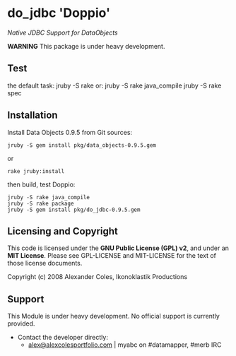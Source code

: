 do\_jdbc 'Doppio'
=========================

*Native JDBC Support for DataObjects*

**WARNING** This package is under heavy development. 

Test
----

the default task:
	jruby -S rake
or:
	jruby -S rake java_compile
	jruby -S rake spec

Installation
------------

Install Data Objects 0.9.5 from Git sources:

	jruby -S gem install pkg/data_objects-0.9.5.gem
or

    rake jruby:install


then build, test Doppio:

 	jruby -S rake java_compile
	jruby -S rake package
	jruby -S gem install pkg/do_jdbc-0.9.5.gem

Licensing and Copyright
-----------------------

This code is licensed under the **GNU Public License (GPL) v2**, and under an
**MIT License**. Please see GPL-LICENSE and MIT-LICENSE for the text of those
license documents.

Copyright (c) 2008 Alexander Coles, Ikonoklastik Productions

Support
-------

This Module is under heavy development. No official support is currently 
provided.

* Contact the developer directly:
   - <alex@alexcolesportfolio.com> | myabc on #datamapper, #merb IRC